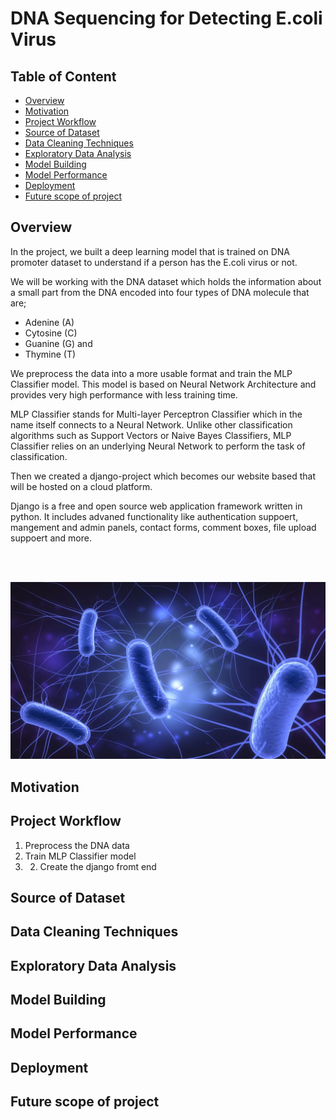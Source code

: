 # DNA Sequencing for Detecting E.coli Virus 

## Table of Content
* [Overview](#overview)
* [Motivation](#motivation)
* [Project Workflow](#project-workflow)
* [Source of Dataset](#source-of-dataset)
* [Data Cleaning Techniques](#data-cleaning-techniques)
* [Exploratory Data Analysis](#exploratory-data-analysis)
* [Model Building](#model-building)
* [Model Performance](#model-performance)
* [Deployment](#deployment)
* [Future scope of project](#future-scope-of-project)

## Overview

In the project, we built a deep learning model that is trained on DNA promoter dataset to understand if a person has the E.coli virus or not.

We will be working with the DNA dataset which holds the information about a small part from the DNA encoded into four types of DNA molecule that are; 
- Adenine (A)
- Cytosine (C)
- Guanine (G) and
- Thymine (T)

We preprocess the data into a more usable format and train the MLP Classifier model. This model is based on Neural Network Architecture and provides very high performance with less training time.

MLP Classifier stands for Multi-layer Perceptron Classifier which in the name itself connects to a Neural Network. Unlike other classification algorithms such as Support Vectors or Naive Bayes Classifiers, MLP Classifier relies on an underlying Neural Network to perform the task of classification.

Then we created a django-project which becomes our website based that will be hosted on a cloud platform.

Django is a free and open source web application framework written in python. It includes advaned functionality like authentication suppoert, mangement and admin panels, contact forms, comment boxes, file upload suppoert and more.



</br></br>

<img src="img/e_coli_image.png">

## Motivation

## Project Workflow

1. Preprocess the DNA data
2. Train MLP Classifier model
3. 2. Create the django fromt end

## Source of Dataset

## Data Cleaning Techniques

## Exploratory Data Analysis

## Model Building

## Model Performance

## Deployment

## Future scope of project
